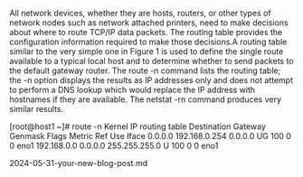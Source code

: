All network devices, whether they are hosts, routers, or other types of network nodes such as network attached printers, need to make decisions about where to route TCP/IP data packets. The routing table provides the configuration information required to make those decisions.A routing table similar to the very simple one in Figure 1 is used to define the single route available to a typical local host and to determine whether to send packets to the default gateway router. The route -n command lists the routing table; the -n option displays the results as IP addresses only and does not attempt to perform a DNS lookup which would replace the IP address with hostnames if they are available. The netstat -rn command produces very similar results.

[root@host1 ~]# route -n
Kernel IP routing table
Destination     Gateway         Genmask         Flags Metric Ref    Use Iface
0.0.0.0         192.168.0.254   0.0.0.0         UG    100    0        0 eno1
192.168.0.0     0.0.0.0         255.255.255.0   U     100    0        0 eno1

2024-05-31-your-new-blog-post.md